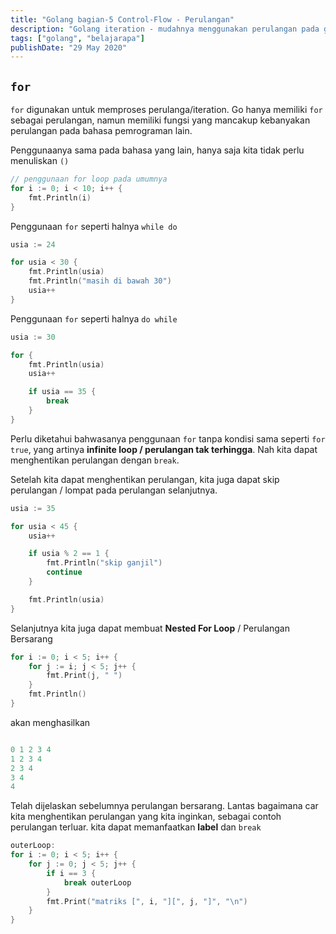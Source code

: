 ```yaml
---
title: "Golang bagian-5 Control-Flow - Perulangan"
description: "Golang iteration - mudahnya menggunakan perulangan pada golang"
tags: ["golang", "belajarapa"]
publishDate: "29 May 2020"
---
```


## `for`

`for` digunakan untuk memproses perulanga/iteration. Go hanya memiliki `for` sebagai perulangan, namun memiliki fungsi yang mancakup kebanyakan perulangan pada bahasa pemrograman lain.

Penggunaanya sama pada bahasa yang lain, hanya saja kita tidak perlu menuliskan `()`

```go
// penggunaan for loop pada umumnya
for i := 0; i < 10; i++ {
    fmt.Println(i)
}
```

Penggunaan `for` seperti halnya `while do`

```go
usia := 24

for usia < 30 {
    fmt.Println(usia)
    fmt.Println("masih di bawah 30")
    usia++
}
```

Penggunaan `for` seperti halnya `do while`

```go
usia := 30

for {
    fmt.Println(usia)
    usia++

    if usia == 35 {
        break
    }
}
```

Perlu diketahui bahwasanya penggunaan `for` tanpa kondisi sama seperti `for true`, yang artinya **infinite loop / perulangan tak terhingga**.
Nah kita dapat menghentikan perulangan dengan `break`.

Setelah kita dapat menghentikan perulangan, kita juga dapat skip perulangan / lompat pada perulangan selanjutnya.

```go
usia := 35

for usia < 45 {
    usia++

    if usia % 2 == 1 {
        fmt.Println("skip ganjil")
        continue
    }

    fmt.Println(usia)
}
```

Selanjutnya kita juga dapat membuat **Nested For Loop** / Perulangan Bersarang

```go
for i := 0; i < 5; i++ {
    for j := i; j < 5; j++ {
        fmt.Print(j, " ")
    }
    fmt.Println()
}
```

akan menghasilkan

```go

0 1 2 3 4
1 2 3 4
2 3 4
3 4
4
```

Telah dijelaskan sebelumnya perulangan bersarang. Lantas bagaimana car kita menghentikan perulangan yang kita inginkan, sebagai contoh perulangan terluar.
kita dapat memanfaatkan **label** dan `break`

```go
outerLoop:
for i := 0; i < 5; i++ {
	for j := 0; j < 5; j++ {
		if i == 3 {
			break outerLoop
		}
		fmt.Print("matriks [", i, "][", j, "]", "\n")
	}
}
```
